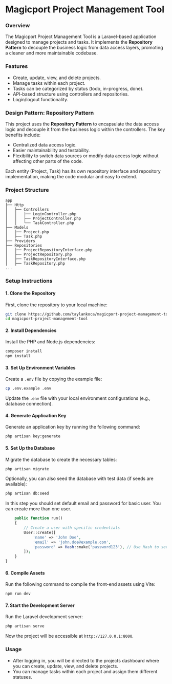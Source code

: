 # Magicport Project Management Tool

### Overview
The Magicport Project Management Tool is a Laravel-based application designed to manage projects and tasks. It implements the **Repository Pattern** to decouple the business logic from data access layers, promoting a cleaner and more maintainable codebase.

### Features
- Create, update, view, and delete projects.
- Manage tasks within each project.
- Tasks can be categorized by status (todo, in-progress, done).
- API-based structure using controllers and repositories.
- Login/logout functionality.

### Design Pattern: Repository Pattern
This project uses the **Repository Pattern** to encapsulate the data access logic and decouple it from the business logic within the controllers. The key benefits include:
- Centralized data access logic.
- Easier maintainability and testability.
- Flexibility to switch data sources or modify data access logic without affecting other parts of the code.

Each entity (Project, Task) has its own repository interface and repository implementation, making the code modular and easy to extend.

### Project Structure
```
app
├── Http
│   ├── Controllers
│   │   ├── LoginController.php
│   │   ├── ProjectController.php
│   │   └── TaskController.php
├── Models
│   ├── Project.php
│   ├── Task.php
├── Providers
├── Repositories
│   ├── ProjectRepositoryInterface.php
│   ├── ProjectRepository.php
│   ├── TaskRepositoryInterface.php
│   ├── TaskRepository.php
...
```

### Setup Instructions

#### 1. Clone the Repository
First, clone the repository to your local machine:
```bash
git clone https://github.com/taylankoca/magicport-project-management-tool
cd magicport-project-management-tool
```

#### 2. Install Dependencies
Install the PHP and Node.js dependencies:
```bash
composer install
npm install
```

#### 3. Set Up Environment Variables
Create a `.env` file by copying the example file:
```bash
cp .env.example .env
```
Update the `.env` file with your local environment configurations (e.g., database connection).

#### 4. Generate Application Key
Generate an application key by running the following command:
```bash
php artisan key:generate
```

#### 5. Set Up the Database
Migrate the database to create the necessary tables:
```bash
php artisan migrate
```

Optionally, you can also seed the database with test data (if seeds are available):
```bash
php artisan db:seed
```

In this step you should set default email and password for basic user. You can create more than one user.
```php
    public function run()
    {
        // Create a user with specific credentials
        User::create([
            'name' => 'John Doe',
            'email' => 'john.doe@example.com',
            'password' => Hash::make('password123'), // Use Hash to securely store the password
        ]);
    }
}
```

#### 6. Compile Assets
Run the following command to compile the front-end assets using Vite:
```bash
npm run dev
```

#### 7. Start the Development Server
Run the Laravel development server:
```bash
php artisan serve
```

Now the project will be accessible at `http://127.0.0.1:8000`.

### Usage
- After logging in, you will be directed to the projects dashboard where you can create, update, view, and delete projects.
- You can manage tasks within each project and assign them different statuses.
